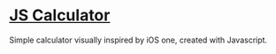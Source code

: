 <h1><a href="https://pabloberry44.github.io/JS-calculator/">JS Calculator</a></h1>
<p>Simple calculator visually inspired by iOS one, created with Javascript.</p>

